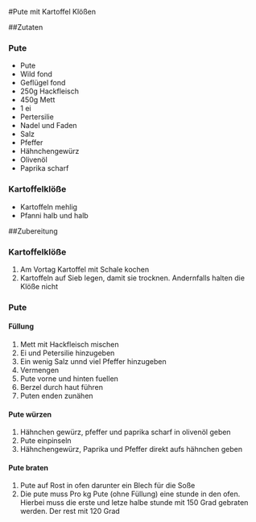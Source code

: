 #Pute mit Kartoffel Klößen

##Zutaten

### Pute
* Pute
* Wild fond
* Geflügel fond
* 250g Hackfleisch
* 450g Mett
* 1 ei
* Pertersilie
* Nadel und Faden
* Salz
* Pfeffer
* Hähnchengewürz
* Olivenöl
* Paprika scharf
### Kartoffelklöße
* Kartoffeln mehlig
* Pfanni halb und halb

##Zubereitung

### Kartoffelklöße
1. Am Vortag Kartoffel mit Schale kochen
2. Kartoffeln auf Sieb legen, damit sie trocknen. Andernfalls halten die Klöße nicht
### Pute

#### Füllung
1. Mett mit Hackfleisch mischen
2. Ei und Petersilie hinzugeben
3. Ein wenig Salz unnd viel Pfeffer hinzugeben
4. Vermengen
5. Pute vorne und hinten fuellen
6. Berzel durch haut führen
7. Puten enden zunähen

#### Pute würzen
1. Hähnchen gewürz, pfeffer und paprika scharf in olivenöl geben
2. Pute einpinseln
3. Hähnchengewürz, Paprika und Pfeffer direkt aufs hähnchen geben

#### Pute braten
1. Pute auf Rost in ofen darunter ein Blech für die Soße
2. Die pute muss Pro kg Pute (ohne Füllung) eine stunde in den ofen. Hierbei muss die erste und letze halbe stunde mit 150 Grad gebraten werden. Der rest mit 120 Grad 
